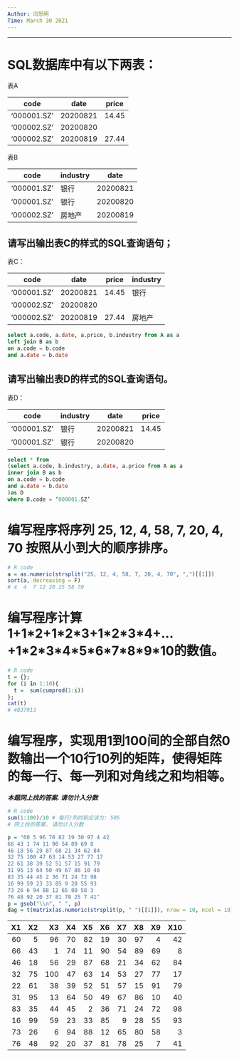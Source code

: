 ```yaml
---
Author: 闫思明
Time: March 30 2021       
---
```




---

#  SQL数据库中有以下两表：

表A

| code        | date     | price |
| ----------- | -------- | ----- |
| ‘000001.SZ’ | 20200821 | 14.45 |
| ‘000002.SZ’ | 20200820 |       |
| ‘000002.SZ’ | 20200819 | 27.44 |

 

表B

| code        | industry | date     |
| ----------- | -------- | -------- |
| ‘000001.SZ’ | 银行     | 20200821 |
| ‘000001.SZ’ | 银行     | 20200820 |
| ‘000002.SZ’ | 房地产   | 20200819 |

 

##         请写出输出表C的样式的SQL查询语句；

表C：

| code        | date     | price | industry |
| ----------- | -------- | ----- | -------- |
| ‘000001.SZ’ | 20200821 | 14.45 | 银行     |
| ‘000002.SZ’ | 20200820 |       |          |
| ‘000002.SZ’ | 20200819 | 27.44 | 房地产   |

```sql
select a.code, a.date, a.price, b.industry from A as a
left join B as b
on a.code = b.code
and a.date = b.date
```

 

##     请写出输出表D的样式的SQL查询语句。

表D：

| code        | industry | date     | price |
| ----------- | -------- | -------- | ----- |
| ‘000001.SZ’ | 银行     | 20200821 | 14.45 |
| ‘000001.SZ’ | 银行     | 20200820 |       |

```sql
select * from
(select a.code, b.industry, a.date, a.price from A as a
inner join B as b
on a.code = b.code
and a.date = b.date
)as D
where D.code = ‘000001.SZ’
```



 

# 编写程序将序列 25, 12, 4, 58, 7, 20, 4, 70 按照从小到大的顺序排序。

 ```R
# R code
a = as.numeric(strsplit("25, 12, 4, 58, 7, 20, 4, 70", ",")[[1]])
sort(a, decreasing = F)
# 4  4  7 12 20 25 58 70
 ```



# 编写程序计算1+1\*2+1\*2\*3+1\*2\*3\*4+…+1\*2\*3\*4\*5\*6\*7\*8\*9\*10的数值。



```R
# R code
t = {};
for (i in 1:10){
  t =  sum(cumprod(1:i))
};
cat(t)
# 4037913
```



 

# 编写程序，实现用1到100间的全部自然0数输出一个10行10列的矩阵，使得矩阵的每一行、每一列和对角线之和均相等。



***本题网上找的答案. 请勿计入分数***

```R
# R code
sum(1:100)/10 # 每行/列的和应该为: 505
# 网上找的答案. 请勿计入分数

p = "60 5 96 70 82 19 30 97 4 42
66 43 1 74 11 90 54 89 69 8
46 18 56 29 87 68 21 34 62 84
32 75 100 47 63 14 53 27 77 17
22 61 38 39 52 51 57 15 91 79
31 95 13 64 50 49 67 86 10 40
83 35 44 45 2 36 71 24 72 98
16 99 59 23 33 85 9 28 55 93
73 26 6 94 88 12 65 80 58 3
76 48 92 20 37 81 78 25 7 41"
p = gsub("\\n", " ", p)
dag = t(matrix(as.numeric(strsplit(p, " ")[[1]]), nrow = 10, ncol = 10));dag
```

| X1<dbl> | X2<dbl> | X3<dbl> | X4<dbl> | X5<dbl> | X6<dbl> | X7<dbl> | X8<dbl> | X9<dbl> | X10<dbl> |
| ------: | ------: | ------: | ------: | ------: | ------: | ------: | ------: | ------: | -------: |
|      60 |       5 |      96 |      70 |      82 |      19 |      30 |      97 |       4 |       42 |
|      66 |      43 |       1 |      74 |      11 |      90 |      54 |      89 |      69 |        8 |
|      46 |      18 |      56 |      29 |      87 |      68 |      21 |      34 |      62 |       84 |
|      32 |      75 |     100 |      47 |      63 |      14 |      53 |      27 |      77 |       17 |
|      22 |      61 |      38 |      39 |      52 |      51 |      57 |      15 |      91 |       79 |
|      31 |      95 |      13 |      64 |      50 |      49 |      67 |      86 |      10 |       40 |
|      83 |      35 |      44 |      45 |       2 |      36 |      71 |      24 |      72 |       98 |
|      16 |      99 |      59 |      23 |      33 |      85 |       9 |      28 |      55 |       93 |
|      73 |      26 |       6 |      94 |      88 |      12 |      65 |      80 |      58 |        3 |
|      76 |      48 |      92 |      20 |      37 |      81 |      78 |      25 |       7 |       41 |

